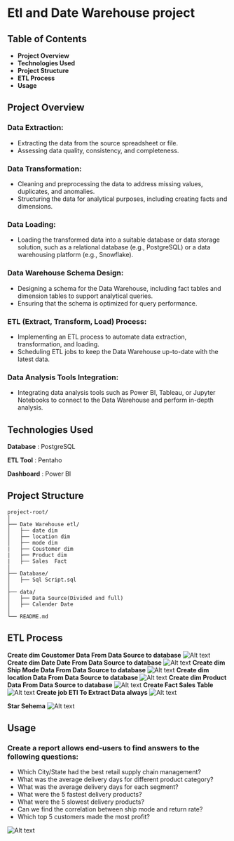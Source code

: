 # Etl and Date Warehouse project

## **Table of Contents**
* **Project Overview**
* **Technologies Used**
* **Project Structure**
* **ETL Process**
* **Usage**

## **Project Overview**
### **Data Extraction:**
* Extracting the data from the source spreadsheet or file.
* Assessing data quality, consistency, and completeness.

### **Data Transformation:**
* Cleaning and preprocessing the data to address missing values, duplicates, and anomalies.
* Structuring the data for analytical purposes, including creating facts and dimensions.

### **Data Loading:**

* Loading the transformed data into a suitable database or data storage solution, such as a relational database (e.g., PostgreSQL) or a data warehousing platform (e.g., Snowflake).

### **Data Warehouse Schema Design:**

* Designing a schema for the Data Warehouse, including fact tables and dimension tables to support analytical queries.
* Ensuring that the schema is optimized for query performance.

### **ETL (Extract, Transform, Load) Process:**

* Implementing an ETL process to automate data extraction, transformation, and loading.
* Scheduling ETL jobs to keep the Data Warehouse up-to-date with the latest data.
### **Data Analysis Tools Integration:**

* Integrating data analysis tools such as Power BI, Tableau, or Jupyter Notebooks to connect to the Data Warehouse and perform in-depth analysis.

## **Technologies Used**

**Database** : PostgreSQL

**ETL Tool** : Pentaho

**Dashboard** : Power BI


## **Project Structure**
```
project-root/
│
├── Date Warehouse etl/
│   ├── date dim
│   ├── location dim
│   ├── mode dim
|   ├── Coustomer dim
|   ├── Product dim
|   ├── Sales  Fact
│
├── Database/
│   ├── Sql Script.sql
│
├── data/
│   ├── Data Source(Divided and full)
│   ├── Calender Date
│
└── README.md
``````
## **ETL Process**
**Create dim Coustomer Data From Data Source to database**
![Alt text](<screenshot/coustomer etl.png>)
**Create dim Date Date From Data Source to database**
![Alt text](<screenshot/Date etl.png>)
**Create dim Ship Mode Data From Data Source to database**
![Alt text](<screenshot/ship mode etl.png>)
**Create dim location Data From Data Source to database**
![Alt text](<screenshot/location etl.png>)
**Create dim Product Data From Data Source to database**
![Alt text](<screenshot/product etl.png>)
**Create Fact Sales Table**
![Alt text](<screenshot/fact sales Etl.png>)
**Create job ETl To Extract Data always**
![Alt text](<screenshot/Date Warhouse job.png>)


**Star Sehema**
![Alt text](<screenshot/star schmea .png>)


## **Usage**

### **Create a report allows end-users to find answers to the following questions:**
* Which City/State had the best retail supply chain management?
* What was the average delivery days for different product category?
* What was the average delivery days for each segment?
* What were the 5 fastest delivery products?
* What were the 5 slowest delivery products?
* Can we find the correlation between ship mode and return rate?
* Which top 5 customers made the most profit? 

![Alt text](Dashboard/Dashboard.png)


